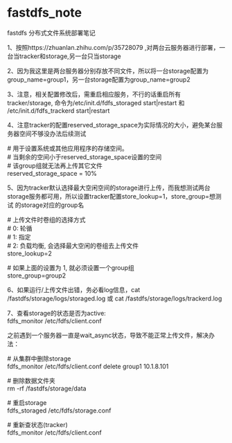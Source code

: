 # fastdfs_note
fastdfs 分布式文件系统部署笔记

1、按照https://zhuanlan.zhihu.com/p/35728079 ,对两台云服务器进行部署，一台当tracker和storage,另一台只当storage

2、因为我这里是两台服务器分别存放不同文件，所以将一台storage配置为group_name=group1，另一台storage配置为group_name=group2

3、注意，相关配置修改后，需重启相应服务，不行的话重启所有tracker/storage, 命令为/etc/init.d/fdfs_storaged start|restart
  和 /etc/init.d/fdfs_trackerd start|restart
  
4、注意tracker的配置reserved_storage_space为实际情况的大小，避免某台服务器空间不够没办法后续测试

\# 用于设置系统或其他应用程序的存储空间。<br>
\# 当剩余的空间小于reserved_storage_space设置的空间<br>
\# 该group组就无法再上传其它文件<br>
reserved_storage_space = 10%

5、因为tracker默认选择最大空闲空间的storage进行上传，而我想测试两台storage服务都可用，所以设置tracker配置store_lookup=1，store_group=想测试
的storage对应的group名

\# 上传文件时卷组的选择方式<br>
\# 0: 轮循<br>
\# 1: 指定<br>
\# 2: 负载均衡, 会选择最大空闲的卷组去上传文件<br>
store_lookup=2<br>
 
\# 如果上面的设置为 1, 就必须设置一个group组<br>
store_group=group2<br>

6、如果运行/上传文件出错，务必看log信息，cat /fastdfs/storage/logs/storaged.log 或 cat /fastdfs/storage/logs/trackerd.log

7、查看storage的状态是否为active:    
fdfs_monitor /etc/fdfs/client.conf

之前遇到一个服务器一直是wait_async状态，导致不能正常上传文件，解决办法：

\# 从集群中删除storage<br>
fdfs_monitor /etc/fdfs/client.conf delete group1 10.1.8.101<br>
 
\# 删除数据文件夹<br>
rm -rf /fastdfs/storage/data<br>
 
\# 重启storage<br>
fdfs_storaged /etc/fdfs/storage.conf<br>
 
\# 重新查状态(tracker)<br>
fdfs_monitor /etc/fdfs/client.conf<br>

